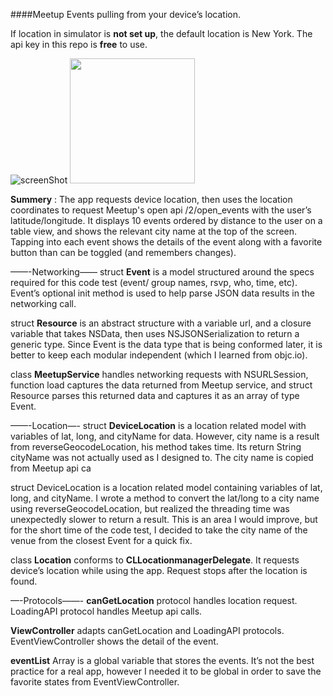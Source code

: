 ####Meetup Events pulling from your device’s location. 

If location in simulator is **not set up**, the default location is New York. 
The api key in this repo is **free** to use.

![screenShot](/pullMeetupNearYourDevice/screenShot/screenShot_1.png)
<img src = "/pullMeetupNearYourDevice/screenShot/screenShot_1.png" width = "200">

**Summery** : The app requests device location, then uses the location coordinates to request Meetup's open api /2/open_events with the user’s latitude/longitude. It displays 10 events ordered by distance to the user on a table view, and shows the relevant city name at the top of the screen. Tapping into each event shows the details of the event along with a favorite button than can be toggled (and remembers changes).

——-Networking——
struct **Event** is a model structured around the specs required for this code test (event/ group names, rsvp, who, time, etc). Event’s optional init method is used to help parse JSON data results in the networking call. 

struct **Resource** is an abstract structure with a variable url, and a closure variable that takes NSData, then uses NSJSONSerialization to return a generic type. Since Event is the data type that is being conformed later, it is better to keep each modular independent (which I learned from objc.io). 

class **MeetupService** handles networking requests with NSURLSession, function load captures the data returned from Meetup service, and struct Resource parses this returned data and captures it as an array of type Event.

——-Location—-
struct **DeviceLocation** is a location related model with variables of lat, long, and cityName for data. However, city name is a result from reverseGeocodeLocation, his method takes time. Its return String cityName was not actually used as I designed to. The city name is copied from Meetup api ca

struct DeviceLocation is a location related model containing variables of lat, long, and cityName. I wrote a method to convert the lat/long to a city name using reverseGeocodeLocation, but realized the threading time was unexpectedly slower to return a result. This is an area I would improve, but for the short time of the code test, I decided to take the city name of the venue from the closest Event for a quick fix.

class **Location** conforms to **CLLocationmanagerDelegate**. It requests device’s location while using the app. Request stops after the location is found.

—-Protocols——-
**canGetLocation** protocol handles location request. LoadingAPI protocol handles Meetup api calls.

**ViewController** adapts canGetLocation and LoadingAPI protocols. EventViewController shows the detail of the event. 

**eventList** Array is a global variable that stores the events. It’s not the best practice for a real app, however I needed it to be global in order to save the favorite states from EventViewController.



